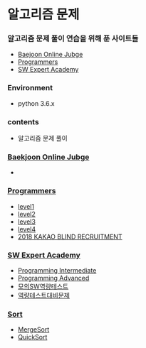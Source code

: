 # 알고리즘 문제



### 알고리즘 문제 풀이 연습을 위해  푼 사이트들

- [Baejoon Online Jubge](<https://www.acmicpc.net/>)
- [Programmers](<https://programmers.co.kr/>)
- [SW Expert Academy](<https://swexpertacademy.com/main/main.do>)

### Environment

- python 3.6.x

### contents

- 알고리즘 문제 풀이

### [Baekjoon Online Jubge](/Baekjoon_Online_Judge)

- 

### [Programmers](/programmers)

- [level1](/programmers/level1)
- [level2](/programmers/level2)
- [level3](/programmers/level3)
- [level4](/programmers/level4)
- [2018 KAKAO BLIND RECRUITMENT](/programmers/2018_KAKAO_BLIND_RECRUITMENT)

### [SW Expert Academy](/SW_Expert_Academy)

- [Programming Intermediate](/SW_Expert_Academy/Programming_Intermediate)
- [Programming Advanced](/SW_Expert_Academy/Programming_Advanced)
- [모의SW역량테스트](/SW_Expert_Academy/모의SW역량테스트)
- [역량테스트대비문제](/SW_Expert_Academy/역량테스트대비문제)

### [Sort](/Sort)

- [MergeSort](/Sort/MergeSort.py)
- [QuickSort](/Sort/QuickSort.py)
